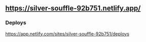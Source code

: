 ## https://silver-souffle-92b751.netlify.app/

### Deploys
https://app.netlify.com/sites/silver-souffle-92b751/deploys
